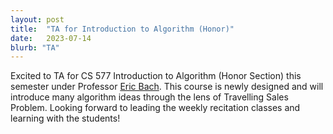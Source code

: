 ```yaml
---
layout: post
title:  "TA for Introduction to Algorithm (Honor)"
date:   2023-07-14
blurb: "TA"
---
```


Excited to TA for CS 577 Introduction to Algorithm (Honor Section) this semester under Professor [Eric Bach](https://pages.cs.wisc.edu/~bach/bach.html). This course is newly designed and will introduce many algorithm ideas through the lens of Travelling Sales Problem. Looking forward to leading the weekly recitation classes and learning with the students!
